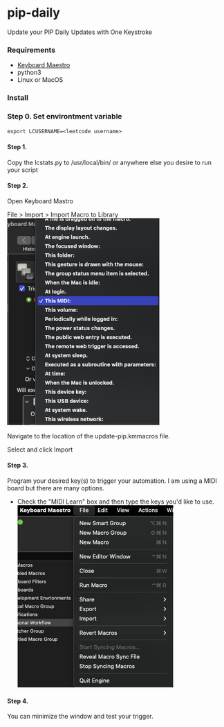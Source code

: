 # pip-daily

Update your PIP Daily Updates with One Keystroke

### Requirements

* [Keyboard Maestro](https://www.keyboardmaestro.com/main/)
* python3
* Linux or MacOS

### Install

### Step 0. Set environtment variable

```
export LCUSERNAME=<leetcode username>
```



#### Step 1.

Copy the lcstats.py to /usr/local/bin/ or anywhere else you desire to run your script

#### Step 2.

Open Keyboard Mastro

File > Import > Import Macro to Library
![1649360049112.png](images/1649360049112.png)

Navigate to the location of the update-pip.kmmacros file.

Select and click Import

#### Step 3.

Program your desired key(s) to trigger your automation. I am using a MIDI board but there are many options.

* Check the "MIDI Learn" box and then type the keys you'd like to use.
  ![1649360009158.png](images/1649360009158.png)

#### Step 4.

You can minimize the window and test your trigger.


